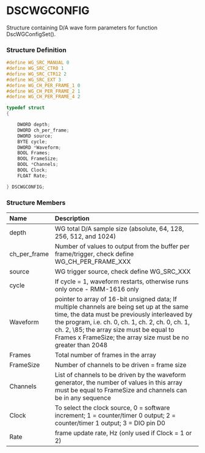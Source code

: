 # DSCWGCONFIG

Structure containing D/A wave form parameters for function DscWGConfigSet\(\).

### Structure Definition

```c
#define WG_SRC_MANUAL 0
#define WG_SRC_CTR0 1
#define WG_SRC_CTR12 2
#define WG_SRC_EXT 3
#define WG_CH_PER_FRAME_1 0
#define WG_CH_PER_FRAME_2 1
#define WG_CH_PER_FRAME_4 2

typedef struct
{

    DWORD depth;
    DWORD ch_per_frame;
    DWORD source;
    BYTE cycle;
    DWORD *Waveform;
    BOOL Frames;
    BOOL FrameSize;
    BOOL *Channels;
    BOOL Clock;
    FLOAT Rate;

} DSCWGCONFIG;
```

### Structure Members

| Name | Description |
| :--- | :--- |
| depth | WG total D/A sample size \(absolute, 64, 128, 256, 512, and 1024\) |
| ch\_per\_frame | Number of values to output from the buffer per frame/trigger, check define WG\_CH\_PER\_FRAME\_XXX |
| source | WG trigger source, check define WG\_SRC\_XXX |
| cycle | If cycle = 1, waveform restarts, otherwise runs only once - RMM-1616 only |
| Waveform | pointer to array of 16-bit unsigned data; If multiple channels are being set up at the same time, the data must be previously interleaved by the program, i.e. ch. 0, ch. 1, ch. 2, ch. 0, ch. 1, ch. 2, \85; the array size must be equal to Frames x FrameSize; the array size must be no greater than 2048 |
| Frames | Total number of frames in the array |
| FrameSize | Number of channels to be driven = frame size |
| Channels | List of channels to be driven by the waveform generator, the number of values in this array must be equal to FrameSize and channels can be in any sequence |
| Clock | To select the clock source, 0 = software increment; 1 = counter/timer 0 output; 2 = counter/timer 1 output; 3 = DIO pin D0 |
| Rate | frame update rate, Hz \(only used if Clock = 1 or 2\) |

